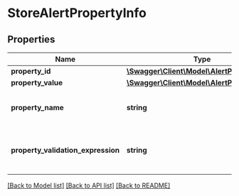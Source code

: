 # StoreAlertPropertyInfo

## Properties
Name | Type | Description | Notes
------------ | ------------- | ------------- | -------------
**property_id** | [**\Swagger\Client\Model\AlertPropertyId**](AlertPropertyId.md) |  | 
**property_value** | [**\Swagger\Client\Model\AlertPropertyValue**](AlertPropertyValue.md) |  | 
**property_name** | **string** | The property name of the alert | 
**property_validation_expression** | **string** | The regular expression related to the alert property | [optional] 

[[Back to Model list]](../README.md#documentation-for-models) [[Back to API list]](../README.md#documentation-for-api-endpoints) [[Back to README]](../README.md)


